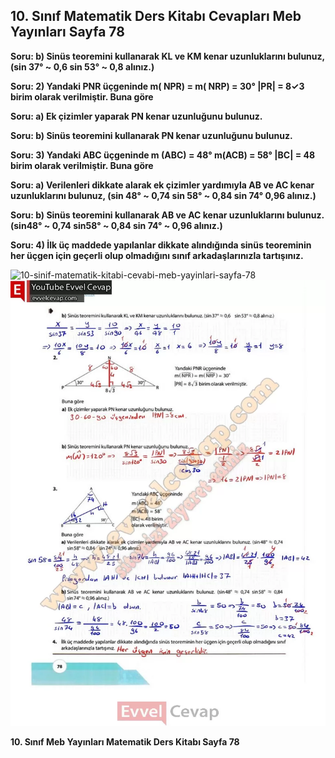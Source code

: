 ## 10. Sınıf Matematik Ders Kitabı Cevapları Meb Yayınları Sayfa 78

**Soru: b) Sinüs teoremini kullanarak KL ve KM kenar uzunluklarını bulunuz, (sin 37° ~ 0,6 sin 53° ~ 0,8 alınız.)**

**Soru: 2) Yandaki PNR üçgeninde m( NPR) = m( NRP) = 30° |PR| = 8✓3 birim olarak verilmiştir. Buna göre**

**Soru: a) Ek çizimler yaparak PN kenar uzunluğunu bulunuz.**

**Soru: b) Sinüs teoremini kullanarak PN kenar uzunluğunu bulunuz.**

**Soru: 3) Yandaki ABC üçgeninde m (ABC) = 48° m(ACB) = 58° |BC| = 48 birim olarak verilmiştir. Buna göre**

**Soru: a) Verilenleri dikkate alarak ek çizimler yardımıyla AB ve AC kenar uzunluklarını bulunuz, (sin 48° ~ 0,74 sin 58° ~ 0,84 sin 74° 0,96 alınız.)**

**Soru: b) Sinüs teoremini kullanarak AB ve AC kenar uzunluklarını bulunuz. (sin48° ~ 0,74 sin58° ~ 0,84 sin 74° ~ 0,96 alınız.)**

**Soru: 4) İlk üç maddede yapılanlar dikkate alındığında sinüs teoreminin her üçgen için geçerli olup olmadığını sınıf arkadaşlarınızla tartışınız.**

![10-sinif-matematik-kitabi-cevabi-meb-yayinlari-sayfa-78]()![10-sinif-matematik-kitabi-cevabi-meb-yayinlari-sayfa-78](./image1.webp)

**10. Sınıf Meb Yayınları Matematik Ders Kitabı Sayfa 78**